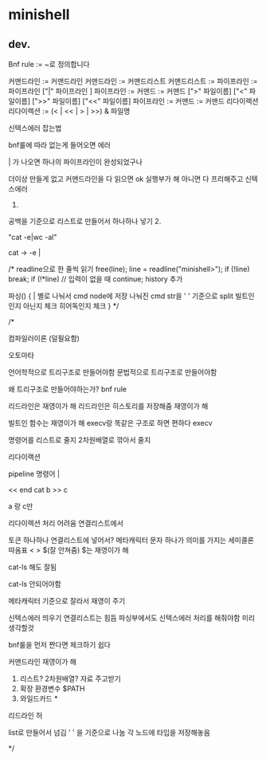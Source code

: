 # minishell

## dev.

Bnf rule
:= ~로 정의합니다

커맨드라인 := 커맨드라인
커맨드라인 := 커맨드리스트
커맨드리스트 := 파이프라인 := 파이프라인 ["|" 파이프라인 ]
파이프라인 := 커맨드 := 커맨드 [">" 파일이름] ["<" 파일이름] [">>" 파일이름] ["<<" 파일이름]
파이프라인 := 커맨드 := 커맨드 리다이렉션 
리다이렉션 := (< | << | > | >>) & 파일명

신텍스에러 잡는법 

bnf룰에 따라 없는게 들어오면 에러

| 가 나오면 하나의 파이프라인이 완성되었구나

더이상 만들게 없고 커맨드라인을 다 읽으면 ok
실행부가 해
아니면 다 프리해주고 신텍스에러


1. 
공백을 기준으로 리스트로 만들어서 하나하나 넣기
2. 

"cat -e|wc -al"

cat -> -e | 


/*
readline으로 한 줄씩 읽기
free(line);
line = readline("minishell>");
if (!line)
    break;
if (!*line) // 입력이 없을 때
    continue;
history 추가

파싱()
{
    | 별로  나눠서 cmd node에 저장
    나눠진 cmd str을 ' ' 기준으로 split
    빌트인인지 아닌지 체크
    히어독인지 체크
}
*/


/*

컴파일러이론 (덜필요함)


오토마타

언어학적으로 트리구조로 만들어야함
문법적으로 트리구조로 만들어야함

왜 트리구조로 만들어야하는가?
bnf rule


리드라인은 재영이가 해
리드라인은 히스토리를 저장해줌 재영이가 해

빌트인 함수는 재영이가 해 execv랑 똑같은 구조로 하면 편하다
execv



명령어를 리스트로 줄지 2차원배열로 깎아서 줄지

리다이랙션


pipeline 
명령어 |



<< end cat <a > b >> c

a 랑 c만

리다이렉션 처리 어려움 연결리스트에서

토큰 하나하나 연결리스트에 넣어서? 
메타캐릭터 문자 하나가 의미를 가지는 세미콜론 따옴표  < > $(잘 안쳐줌)
$는 재영이가 해

cat-ls 해도 잘됨

cat-ls 안되어야함

메타캐릭터 기준으로 잘라서 재영이 주기



신텍스에러 띄우기
연결리스트는 힘듬
파싱부에서도 신텍스에러 처리를 해줘야함
미리 생각할것

bnf룰을 먼저 짠다면 체크하기 쉽다

커맨드라인 재영이가 해



1. 리스트? 2차원배열?  자료 주고받기
2. 확장 환경변수 $PATH 
3. 와일드카드 *



리드라인
허


list로 만들어서 넘김
' ' 을 기준으로 나눔
각 노드에 타입을 저장해놓음


*/